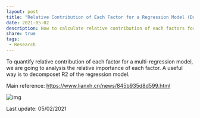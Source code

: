 ```yaml
---
layout: post
title: "Relative Contribution of Each Factor for a Regression Model (Dominance Analysis)"
date: 2021-05-02
description: How to calculate relative contribution of each factors for a regression model
share: true
tags:
 - Research
---
```


To quantify relative contribution of each factor for a multi-regression model, we are going to analysis the relative importance of each factor. A useful way is to decomposet R2 of the regression model. 

Main reference:
<https://www.lianxh.cn/news/845b935d8d599.html>

![img](/jekyll-clean-dark/assets/images/regression_contribution.png)

Last update: 05/02/2021

